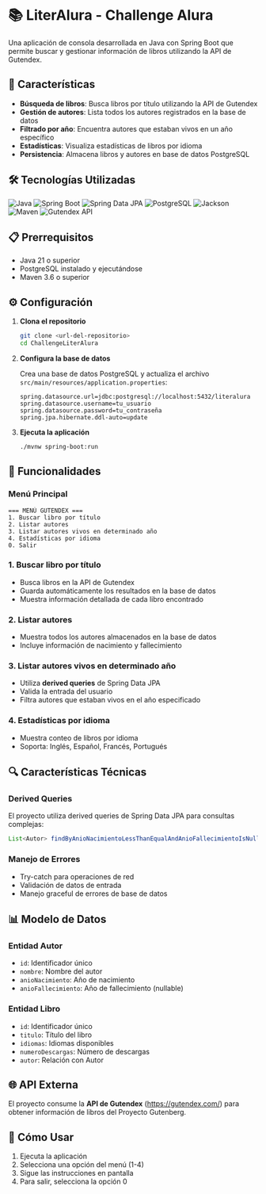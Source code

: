 # 📚 LiterAlura - Challenge Alura

Una aplicación de consola desarrollada en Java con Spring Boot que permite buscar y gestionar información de libros utilizando la API de Gutendex.

## 🚀 Características

- **Búsqueda de libros**: Busca libros por título utilizando la API de Gutendex
- **Gestión de autores**: Lista todos los autores registrados en la base de datos
- **Filtrado por año**: Encuentra autores que estaban vivos en un año específico
- **Estadísticas**: Visualiza estadísticas de libros por idioma
- **Persistencia**: Almacena libros y autores en base de datos PostgreSQL

## 🛠️ Tecnologías Utilizadas

![Java](https://img.shields.io/badge/Java-21-blue?logo=java)
![Spring Boot](https://img.shields.io/badge/Spring%20Boot-3.5.4-brightgreen?logo=spring)
![Spring Data JPA](https://img.shields.io/badge/Spring%20Data%20JPA-3.5.4-yellow?logo=spring)
![PostgreSQL](https://img.shields.io/badge/PostgreSQL-Database-blue?logo=postgresql)
![Jackson](https://img.shields.io/badge/Jackson-JSON-orange?logo=json)
![Maven](https://img.shields.io/badge/Maven-3.9+-orange?logo=apache-maven)
![Gutendex API](https://img.shields.io/badge/Gutendex%20API-External-lightblue?logo=api)

## 📋 Prerrequisitos

- Java 21 o superior
- PostgreSQL instalado y ejecutándose
- Maven 3.6 o superior

## ⚙️ Configuración

1. **Clona el repositorio**
   ```bash
   git clone <url-del-repositorio>
   cd ChallengeLiterAlura
   ```

2. **Configura la base de datos**
   
   Crea una base de datos PostgreSQL y actualiza el archivo `src/main/resources/application.properties`:
   ```properties
   spring.datasource.url=jdbc:postgresql://localhost:5432/literalura
   spring.datasource.username=tu_usuario
   spring.datasource.password=tu_contraseña
   spring.jpa.hibernate.ddl-auto=update
   ```

3. **Ejecuta la aplicación**
   ```bash
   ./mvnw spring-boot:run
   ```

## 🎯 Funcionalidades

### Menú Principal
```
=== MENÚ GUTENDEX ===
1. Buscar libro por título
2. Listar autores
3. Listar autores vivos en determinado año
4. Estadísticas por idioma
0. Salir
```

### 1. Buscar libro por título
- Busca libros en la API de Gutendex
- Guarda automáticamente los resultados en la base de datos
- Muestra información detallada de cada libro encontrado

### 2. Listar autores
- Muestra todos los autores almacenados en la base de datos
- Incluye información de nacimiento y fallecimiento

### 3. Listar autores vivos en determinado año
- Utiliza **derived queries** de Spring Data JPA
- Valida la entrada del usuario
- Filtra autores que estaban vivos en el año especificado

### 4. Estadísticas por idioma
- Muestra conteo de libros por idioma
- Soporta: Inglés, Español, Francés, Portugués


## 🔍 Características Técnicas

### Derived Queries
El proyecto utiliza derived queries de Spring Data JPA para consultas complejas:
```java
List<Autor> findByAnioNacimientoLessThanEqualAndAnioFallecimientoIsNullOrAnioNacimientoLessThanEqualAndAnioFallecimientoGreaterThanEqual(Integer anio1, Integer anio2, Integer anio3);
```

### Manejo de Errores
- Try-catch para operaciones de red
- Validación de datos de entrada
- Manejo graceful de errores de base de datos

## 📊 Modelo de Datos

### Entidad Autor
- `id`: Identificador único
- `nombre`: Nombre del autor
- `anioNacimiento`: Año de nacimiento
- `anioFallecimiento`: Año de fallecimiento (nullable)

### Entidad Libro
- `id`: Identificador único
- `titulo`: Título del libro
- `idiomas`: Idiomas disponibles
- `numeroDescargas`: Número de descargas
- `autor`: Relación con Autor

## 🌐 API Externa

El proyecto consume la **API de Gutendex** (https://gutendex.com/) para obtener información de libros del Proyecto Gutenberg.

## 🚦 Cómo Usar

1. Ejecuta la aplicación
2. Selecciona una opción del menú (1-4)
3. Sigue las instrucciones en pantalla
4. Para salir, selecciona la opción 0

